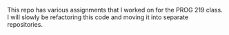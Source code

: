 This repo has various assignments that I worked on for the PROG 219 class. I will slowly be refactoring this code and moving it into separate repositories.
